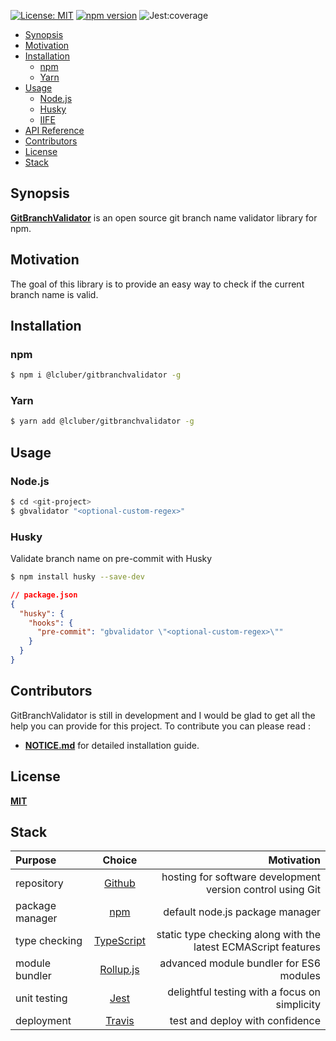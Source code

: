 [![License: MIT](https://img.shields.io/npm/l/@lcluber/gitbranchvalidator.svg)](https://opensource.org/licenses/MIT)
[![npm version](https://badge.fury.io/js/%40lcluber%2Fgitbranchvalidator.svg)](https://www.npmjs.com/package/@lcluber/gitbranchvalidator)
![Jest:coverage](https://img.shields.io/badge/Jest:coverage-100%25-brightgreen.svg)

- [Synopsis](#synopsis)
- [Motivation](#motivation)
- [Installation](#installation)
  - [npm](#npm)
  - [Yarn](#yarn)
- [Usage](#usage)
  - [Node.js](#node.js)
  - [Husky](#husky)
  - [IIFE](#iife)
- [API Reference](#api-reference)
- [Contributors](#contributors)
- [License](#license)
- [Stack](#stack)

## Synopsis

**[GitBranchValidator](https://github.com/LCluber/GitBranchValidator)** is an open source git branch name validator library for npm.

## Motivation

The goal of this library is to provide an easy way to check if the current branch name is valid.

## Installation

### npm

```bash
$ npm i @lcluber/gitbranchvalidator -g
```

### Yarn

```bash
$ yarn add @lcluber/gitbranchvalidator -g
```

## Usage

### Node.js

```bash
$ cd <git-project>
$ gbvalidator "<optional-custom-regex>"
```

### Husky

Validate branch name on pre-commit with Husky

```bash
$ npm install husky --save-dev
```

```json
// package.json
{
  "husky": {
    "hooks": {
      "pre-commit": "gbvalidator \"<optional-custom-regex>\""
    }
  }
}
```

## Contributors

GitBranchValidator is still in development and I would be glad to get all the help you can provide for this project.
To contribute you can please read :

- **[NOTICE.md](https://github.com/LCluber/GitBranchValidator/blob/master/NOTICE.md)** for detailed installation guide.

## License

**[MIT](https://github.com/LCluber/GitBranchValidator/blob/master/LICENSE.md)**

## Stack

| Purpose         |                    Choice                    |                                                     Motivation |
| :-------------- | :------------------------------------------: | -------------------------------------------------------------: |
| repository      |        [Github](https://github.com/)         |     hosting for software development version control using Git |
| package manager |     [npm](https://www.npmjs.com/get-npm)     |                                default node.js package manager |
| type checking   | [TypeScript](https://www.typescriptlang.org) | static type checking along with the latest ECMAScript features |
| module bundler  |      [Rollup.js](https://rollupjs.org)       |                        advanced module bundler for ES6 modules |
| unit testing    |          [Jest](https://jestjs.io/)          |                  delightful testing with a focus on simplicity |
| deployment      |       [Travis](https://travis-ci.com/)       |                                test and deploy with confidence |
